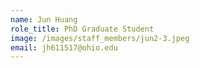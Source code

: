```yaml
---
name: Jun Huang
role_title: PhD Graduate Student
image: /images/staff_members/jun2-3.jpeg
email: jh611517@ohio.edu
---
```


